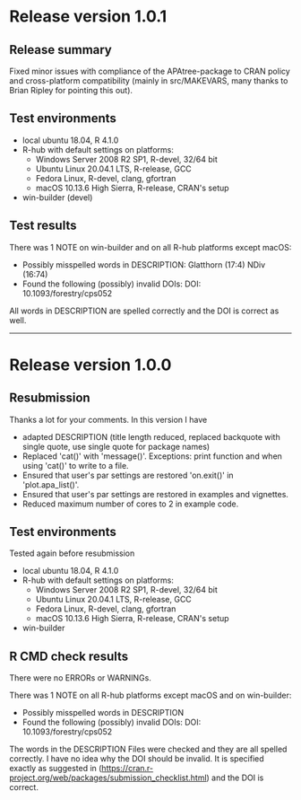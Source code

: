 # Release version 1.0.1

## Release summary 

Fixed minor issues with compliance of the APAtree-package to CRAN policy and cross-platform compatibility (mainly in src/MAKEVARS, many thanks to Brian Ripley for pointing this out). 

## Test environments
* local ubuntu 18.04, R 4.1.0
* R-hub with default settings on platforms:
  * Windows Server 2008 R2 SP1, R-devel, 32/64 bit
  * Ubuntu Linux 20.04.1 LTS, R-release, GCC
  * Fedora Linux, R-devel, clang, gfortran
  * macOS 10.13.6 High Sierra, R-release, CRAN's setup
* win-builder (devel)

## Test results

There was 1 NOTE on win-builder and on all R-hub platforms except macOS:

  * Possibly misspelled words in DESCRIPTION:
  Glatthorn (17:4)
  NDiv (16:74)
  * Found the following (possibly) invalid DOIs: DOI: 10.1093/forestry/cps052
  
All words in DESCRIPTION are spelled correctly and the DOI is correct as well.
____
# Release version 1.0.0

## Resubmission
Thanks a lot for your comments. In this version I have

* adapted DESCRIPTION (title length reduced, replaced backquote with single quote, use single quote for package names)
* Replaced 'cat()' with 'message()'. Exceptions: print function and when using 'cat()' to write to a file.
* Ensured that user's par settings are restored 'on.exit()' in 'plot.apa_list()'.
* Ensured that user's par settings are restored in examples and vignettes.
* Reduced maximum number of cores to 2 in example code.

## Test environments
Tested again before resubmission
* local ubuntu 18.04, R 4.1.0
* R-hub with default settings on platforms:
  * Windows Server 2008 R2 SP1, R-devel, 32/64 bit
  * Ubuntu Linux 20.04.1 LTS, R-release, GCC
  * Fedora Linux, R-devel, clang, gfortran
  * macOS 10.13.6 High Sierra, R-release, CRAN's setup
* win-builder


## R CMD check results
There were no ERRORs or WARNINGs. 

There was 1 NOTE on all R-hub platforms except macOS and on win-builder:

  * Possibly misspelled words in DESCRIPTION
  * Found the following (possibly) invalid DOIs: DOI: 10.1093/forestry/cps052
  
The words in the DESCRIPTION Files were checked and they are all spelled correctly. I have no idea why the DOI should be invalid. It is specified exactly as suggested in (https://cran.r-project.org/web/packages/submission_checklist.html) and the DOI is correct.
